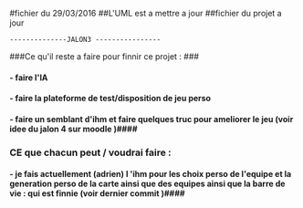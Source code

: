 #fichier du 29/03/2016
##L'UML est a mettre a jour 
##fichier du projet a jour


    --------------JALON3 ----------------
    
###Ce qu'il reste a faire pour finnir ce projet : ###
#### - faire l'IA ####
#### - faire la plateforme de test/disposition de jeu perso ####
#### - faire un semblant d'ihm et faire quelques truc pour ameliorer le jeu (voir idee du jalon 4 sur moodle )####
### CE que chacun peut / voudrai faire : ###
#### - je fais actuellement (adrien) l 'ihm pour les choix perso de l'equipe et la generation perso de la carte ainsi que des equipes ainsi que la barre de vie : qui est finnie (voir dernier commit )####

